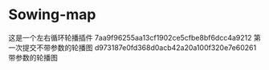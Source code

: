 # Sowing-map
这是一个左右循环轮播插件
 7aa9f96255aa13cf1902ce5cfbe8bf6dcc4a9212  第一次提交不带参数的轮播图
  d973187e0fd368d0acb42a20a100f320e7e60261 带参数的轮播图
